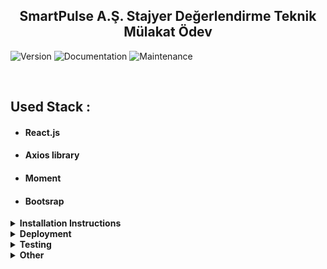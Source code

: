 <h2  align="center">SmartPulse A.Ş. Stajyer Değerlendirme Teknik Mülakat Ödev</h2>
<p>
  <img alt="Version" src="https://img.shields.io/badge/version-1.0.0-blue.svg?cacheSeconds=2592000" />
 <img alt="Documentation" src="https://img.shields.io/badge/documentation-yes-brightgreen.svg" />
 <img alt="Maintenance" src="https://img.shields.io/badge/Maintained%3F-yes-green.svg" />

</p>

<br>

## Used Stack :

- #### React.js
- #### Axios library
- #### Moment
- #### Bootsrap


<details><summary><b>Installation Instructions</b></summary><br>

<summary>You must have the Node.js and npm  installed before this steps.For more[Node.js](https://nodejs.org/en/download/) </summary><br/>

1. Clone the Repo:

```

$ git clone https://github.com/mslmyrtd/SmartPulse.git

$ cd SmartPulse

```

2. Install the app with the help of `package.json`:

```
$ yarn install
```

or with npm

```
$npm i
```

3. Start the server :

```
$ yarn build
$yarn start
```

    with npm

```
$ npm run build
$npm run start
```

Default Express.js routes are start with /api
Graphql routes starts with /graphql

</details>

<details><summary><b>Deployment </b></summary><br>

Deployed at Heroku @ <br>
Graphql queries can be done at @

Check collection with Postman : <br>

<p  align="left">

[![Run in Postman](https://run.pstmn.io/button.svg)](https://www.getpostman.com/collections/23b635b4e7b2192c870b)

</p>
</details>
<details><summary><b>Testing </b></summary><br>

After cloning the app and installation process please run :

```
$yarn test
```

</details>

<details><summary><b>Other</b></summary><br>

## Authors

👤 Müslüm Yurtada

- Github: [https://github.com/mslmyrtd)

## How to contribute ?

Contributions, issues and feature requests are welcome!
Feel free to check issues page.

Fork it (https://github.com/mslmyrtd/SmartPulse/fork) <br>
Create your working branch (git checkout -b [choose-a-name]) <br>
Commit your changes (git commit-m "commit") <br>
Push to the branch (git push origin [chosen-name]) <br>
Create a new Pull Request

</details>

